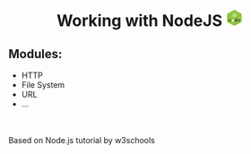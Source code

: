 <h1 style="text-align: center; font-weight: bold;">Working with NodeJS <img src='./assets/node.webp' style='width: 30px;'><img/></h1>

<h2>Modules:</h2>

* <a src="https://github.com/GabriellMDias/NodeJS/tree/main/HTTPModule">HTTP</a>
* <a src="https://github.com/GabriellMDias/NodeJS/tree/main/FileSystem">File System</a>
* <a src="https://github.com/GabriellMDias/NodeJS/tree/main/URLModule">URL</a>
* ...

<br><br>
Based on Node.js tutorial by <a src="https://www.w3schools.com/nodejs">w3schools</a>